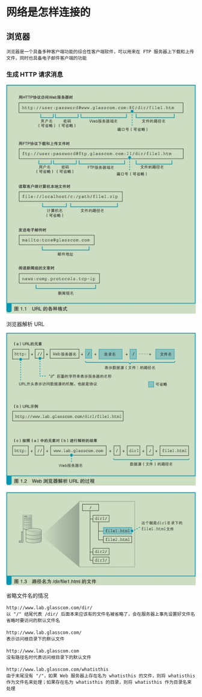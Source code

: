 # 网络是怎样连接的

## 浏览器

    浏览器是一个具备多种客户端功能的综合性客户端软件，可以用来在 FTP 服务器上下载和上传文件，同时也具备电子邮件客户端的功能


### 生成 HTTP 请求消息

![URL的各种样式.jpg](/images/网络是怎样连接的/1.1.jpg "图1.1")

浏览器解析 URL

![Web浏览器解析URL的过程.jpg](/images/网络是怎样连接的/1.2.jpg "图1.2")

![路径名为/dir/file1.html的文件.jpg](/images/网络是怎样连接的/1.3.jpg "图1.3")

省略文件名的情况

    http://www.lab.glasscom.com/dir/
    以 "/" 结尾代表 /dir/ 后面本来应该有的文件名被省略了，会在服务器上事先设置好文件名省略时要访问的默认文件名

    http://www.lab.glasscom.com/
    表示访问根目录下的默认文件

    http://www.lab.glasscom.com
    没有路径名时代表访问根目录下的默认文件

    http://www.lab.glasscom.com/whatisthis
    由于末尾没有 "/"，如果 Web 服务器上存在名为 whatisthis 的文件，则将 whatisthis 作为文件名来处理；如果存在名为 whatisthis 的目录，则将 whatisthis 作为目录名来处理